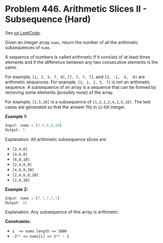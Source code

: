 Problem 446. Arithmetic Slices II - Subsequence (Hard)
======================================================

See [on LeetCode](https://leetcode.com/problems/arithmetic-slices-ii-subsequence/).

Given an integer array `nums`, return the number of all the arithmetic subsequences of `nums`.

A sequence of numbers is called arithmetic if it consists of at least three elements and if the difference between any two consecutive elements is the same.

For example, `[1, 3, 5, 7, 9]`, `[7, 7, 7, 7]`, and `[3, -1, -5, -9]` are arithmetic sequences.
For example, `[1, 1, 2, 5, 7]` is not an arithmetic sequence.
A subsequence of an array is a sequence that can be formed by removing some elements (possibly none) of the array.

For example, `[2,5,10]` is a subsequence of `[1,2,1,2,4,1,5,10]`.
The test cases are generated so that the answer fits in `32`-bit integer.

**Example 1:**

```Rust
Input: nums = [2,4,6,8,10]
Output: 7
```

Explanation: All arithmetic subsequence slices are:

* `[2,4,6]`
* `[4,6,8]`
* `[6,8,10]`
* `[2,4,6,8]`
* `[4,6,8,10]`
* `[2,4,6,8,10]`
* `[2,6,10]`

**Example 2:**

```Rust
Input: nums = [7,7,7,7,7]
Output: 16
```

Explanation: Any subsequence of this array is arithmetic.

**Constraints:**

* `1  <= nums.length <= 1000`
* `-2³¹ <= nums[i] <= 2³¹ - 1`
